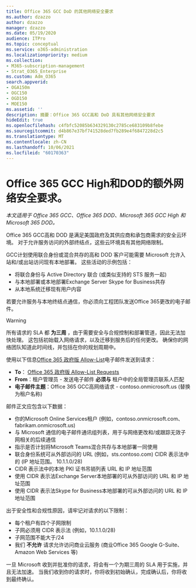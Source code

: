 ```yaml
---
title: Office 365 GCC DoD 的其他网络安全要求
ms.author: dzazzo
author: dzazzo
manager: dzazzo
ms.date: 05/19/2020
audience: ITPro
ms.topic: conceptual
ms.service: o365-administration
ms.localizationpriority: medium
ms.collection:
- M365-subscription-management
- Strat_O365_Enterprise
ms.custom: Adm_O365
search.appverid:
- OGA150m
- OGC150
- OGD150
- MOE150
ms.assetid: ''
description: 摘要：Office 365 GCC高和 DoD 具有其他网络安全要求
hideEdit: true
ms.openlocfilehash: c4fbfc52085b634329130c2785ce683109b8febe
ms.sourcegitcommit: d4b867e37bf741528ded7fb289e4f6847228d2c5
ms.translationtype: MT
ms.contentlocale: zh-CN
ms.lasthandoff: 10/06/2021
ms.locfileid: "60170363"
---
```

# <a name="additional-network-security-requirements-for-office-365-gcc-high-and-dod"></a>Office 365 GCC High和DOD的额外网络安全要求。

*本文适用于 Office 365 GCC、Office 365 DOD、Microsoft 365 GCC High 和 Microsoft 365 DOD。*

Office 365 GCC高和 DOD 是满足美国政府及其供应商和承包商需求的安全云环境。  对于允许服务访问的外部终结点，这些云环境具有其他网络限制。

GCC计划使用联合身份或混合共存的高和 DOD 客户可能需要 Microsoft 允许入站和/或出站访问现有本地部署。  这些活动的示例包括：

* 将联合身份与 Active Directory 联合 (或类似支持的 STS 服务一起) 
* 与本地部署或本地部署Exchange Server Skype for Business共存
* 从本地系统迁移现有用户内容

若要允许服务与本地终结点通信，你必须向工程团队发送Office 365更改的电子邮件。

> [!WARNING]
> 所有请求的 SLA 都 **为三周** ，由于需要安全与合规控制和部署管道，因此无法加快处理。  这包括初始载入网络请求，以及迁移到服务后的任何更改。  确保你的网络团队知道此时间线，并包括在你的规划周期中。

使用以下信息[Office 365 政府版 Allow-List](mailto:o365gwlt@microsoft.com)电子邮件发送到请求：

* **To**： [Office 365 政府版 Allow-List Requests](mailto:o365gwlt@microsoft.com)
* **From**：租户管理员 - 发送电子邮件 **必须与** 租户中的全局管理员联系人匹配
* **电子邮件主题**：Office 365 GCC高网络请求 - contoso.onmicrosoft.us (替换为租户名称) 

邮件正文应包含以下数据：

* 你的Microsoft Online Services租户 (例如，contoso.onmicrosoft.com、fabrikam.onmicrosoft.us) 
* 与 Microsoft 通信的电子邮件通讯组列表，用于与网络更改和/或跟踪无效子网相关的后续通信
* 指示是否计划将Microsoft Teams混合共存与本地部署一同使用
* 联合身份系统可从外部访问的 URL (例如，sts.contoso.com) CIDR 表示法中的 (IP 地址范围。 10.1.1.0/28) 
* CIDR 表示法中的本地 PKI 证书吊销列表 URL 和 IP 地址范围
* 使用 CIDR 表示法Exchange Server本地部署的可从外部访问的 URL 和 IP 地址范围
* 使用 CIDR 表示法Skype for Business本地部署的可从外部访问的 URL 和 IP 地址范围

出于安全性和合规性原因，请牢记对请求的以下限制：

* 每个租户有四个子网限制
* 子网必须用 CIDR 表示法 (例如，10.1.1.0/28) 
* 子网范围不能大于/24
* 我们 **不允许** 请求允许访问商业云服务 (商业Office 365 Google G-Suite、Amazon Web Services 等) 

一旦 Microsoft 收到并批准你的请求，将会有一个为期三周的 SLA 用于实施，并且无法加速。  当我们收到你的请求时，你将收到初始确认，完成确认后，你将收到最终确认。
